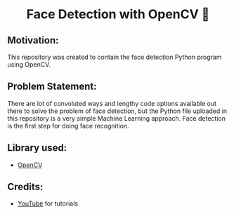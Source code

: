
<h1 align="center">Face Detection with OpenCV 🎥 </h1>

## Motivation:
This repository was created to contain the face detection Python program using OpenCV.

## Problem Statement:
There are lot of convoluted ways and lengthy code options available out there to solve the problem of face detection, but the Python file uploaded in this repository is a very simple Machine Learning approach. Face detection is the first step for doing face recognition.

## Library used:
- <a href="https://opencv.org/">OpenCV</a>

## Credits:
- <a href="https://www.youtube.com/">YouTube</a> for tutorials
